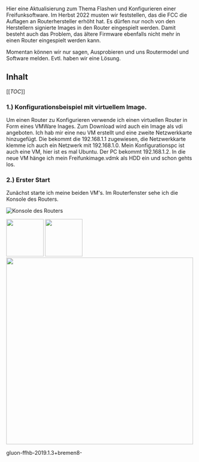Hier eine Aktualisierung zum Thema Flashen und Konfigurieren einer Freifunksoftware.
Im Herbst 2022 musten wir feststellen, das die FCC die Auflagen an Routerhersteller erhöht hat.
Es dürfen nur noch von den Herstellern signierte Images in den Router eingespielt werden.
Damit besteht auch das Problem, das ältere Firmware ebenfalls nicht mehr in einen Router eingespielt werden kann.

Momentan können wir nur sagen, Ausprobieren und uns Routermodel und Software melden. Evtl. haben wir eine Lösung.

## Inhalt

[[_TOC_]]

### 1.) Konfigurationsbeispiel mit virtuellem Image.
Um einen Router zu Konfigurieren verwende ich einen virtuellen Router in Form eines VMWare Inages. Zum Download wird auch ein Image als vdi angeboten.
Ich hab mir eine neu VM erstellt und eine zweite Netzwerkkarte hinzugefügt. Die bekommt die 192.168.1.1 zugewiesen, die Netzwerkkarte klemme ich auch ein Netzwerk mit 192.168.1.0. Mein Konfigurationspc ist auch eine VM, hier ist es mal Ubuntu. Der PC bekommt 192.168.1.2.
In die neue VM hänge ich mein Freifunkimage.vdmk als HDD ein und schon gehts los.

### 2.) Erster Start
Zunächst starte ich meine beiden VM's. Im Routerfenster sehe ich die Konsole des Routers.

![Konsole des Routers](https://cloud.ffhb.de/index.php/s/Tk7JoBLabGC4b4k/preview)


<img src="https://cloud.ffhb.de/index.php/s/LAyxzDRXmbeCm7E/preview" width="100">
<img src="https://cloud.ffhb.de/index.php/s/F2H6SFgJnB9B6w7/preview" width="100">

<img src="https://cloud.ffhb.de/index.php/s/Tk7JoBLabGC4b4k/preview" width="500">




gluon-ffhb-2019.1.3+bremen8-